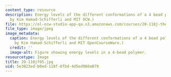 ```yaml
---
content_type: resource
description: Energy levels of the different conformations of a 4 bead polymer. (Image
  by Kim Hamad-Schifferli and MIT OCW.)
file: https://ol-ocw-studio-app-qa.s3.amazonaws.com/courses/20-110j-thermodynamics-of-biomolecular-systems-fall-2005/5e3823edb0ed118f8fbd4d5ed960a079_20-110jf05.jpg
file_type: image/jpeg
image_metadata:
  caption: Energy levels of the different conformations of a 4 bead polymer. (Image
    by Kim Hamad-Schifferli and MIT OpenCourseWare.)
  credit: ''
  image-alt: Figure showing energy levels in a 4-bead polymer.
resourcetype: Image
title: 20-110jf05.jpg
uid: 5e3823ed-b0ed-118f-8fbd-4d5ed960a079
---
```

